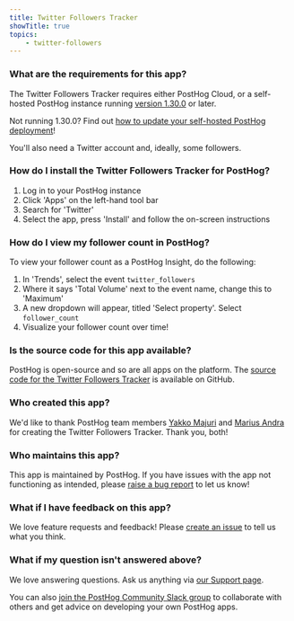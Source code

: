 ```yaml
---
title: Twitter Followers Tracker
showTitle: true
topics:
    - twitter-followers
---
```


### What are the requirements for this app?

The Twitter Followers Tracker requires either PostHog Cloud, or a self-hosted PostHog instance running [version 1.30.0](https://posthog.com/blog/the-posthog-array-1-30-0) or later.

Not running 1.30.0? Find out [how to update your self-hosted PostHog deployment](https://posthog.com/docs/self-host/configure/upgrading-posthog)!

You'll also need a Twitter account and, ideally, some followers.

### How do I install the Twitter Followers Tracker for PostHog?

1. Log in to your PostHog instance
2. Click 'Apps' on the left-hand tool bar
3. Search for 'Twitter'
4. Select the app, press 'Install' and follow the on-screen instructions

### How do I view my follower count in PostHog?

To view your follower count as a PostHog Insight, do the following:

1. In 'Trends', select the event `twitter_followers`
2. Where it says 'Total Volume' next to the event name, change this to 'Maximum'
3. A new dropdown will appear, titled 'Select property'. Select `follower_count`
4. Visualize your follower count over time!

### Is the source code for this app available?

PostHog is open-source and so are all apps on the platform. The [source code for the Twitter Followers Tracker](https://github.com/PostHog/twitter-followers-plugin) is available on GitHub.

### Who created this app?

We'd like to thank PostHog team members [Yakko Majuri](https://github.com/yakkomajuri) and [Marius Andra](https://github.com/mariusandra) for creating the Twitter Followers Tracker. Thank you, both!

### Who maintains this app?

This app is maintained by PostHog. If you have issues with the app not functioning as intended, please [raise a bug report](https://github.com/PostHog/posthog/issues/new?assignees=&labels=bug&template=bug_report.md) to let us know!

### What if I have feedback on this app?

We love feature requests and feedback! Please [create an issue](https://github.com/PostHog/posthog/issues/new?assignees=&labels=enhancement%2C+feature&template=feature_request.md) to tell us what you think.

### What if my question isn't answered above?

We love answering questions. Ask us anything via [our Support page](/questions).

You can also [join the PostHog Community Slack group](/slack) to collaborate with others and get advice on developing your own PostHog apps.
